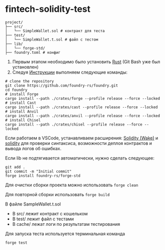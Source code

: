 # fintech-solidity-test

```
project/
├── src/
│   └── SimpleWallet.sol # контракт для теста
├── test/
│   └── SimpleWallet.t.sol # файл с тестом
├── lib/
│   └── forge-std/
├── foundry.toml # конфиг
```

1. Первым этапом необходимо было установить [Rust](https://www.rust-lang.org/learn/get-started) (Git Bash уже был установлен)
2. Следуя [Инструкции](https://book.getfoundry.sh/getting-started/installation#using-foundryup) выполняем следующие команды:
```
# clone the repository
git clone https://github.com/foundry-rs/foundry.git
cd foundry
# install Forge
cargo install --path ./crates/forge --profile release --force --locked
# install Cast
cargo install --path ./crates/cast --profile release --force --locked
# install Anvil
cargo install --path ./crates/anvil --profile release --force --locked
# install Chisel
cargo install --path ./crates/chisel --profile release --force --locked
```
Если работаем в VSCode, устанавливаем расширения:
[Solidity (Wake)](https://marketplace.visualstudio.com/items?itemName=AckeeBlockchain.tools-for-solidity)
и [solidity](https://marketplace.visualstudio.com/items?itemName=JuanBlanco.solidity)
для проверки синтаксиса, возможности деплоя контрактов и вывода логов об ошибках.

Если lib не подтягивается автоматически, нужно сделать следующее:
```
git add .
git commit -m "Initial commit"
forge install foundry-rs/forge-std
```

Для очистки сборки проекта можно использовать
`forge clean`

Для повторной сборки использовать
`forge build`

В файле SampleWallet.t.sol

- В src/ лежит контракт с кошельком
- В test/ лежит файл с тестами
- В cache/ лежат логи по результатам тестирования

Для запуска теста используется терминальная команда

`forge test`
